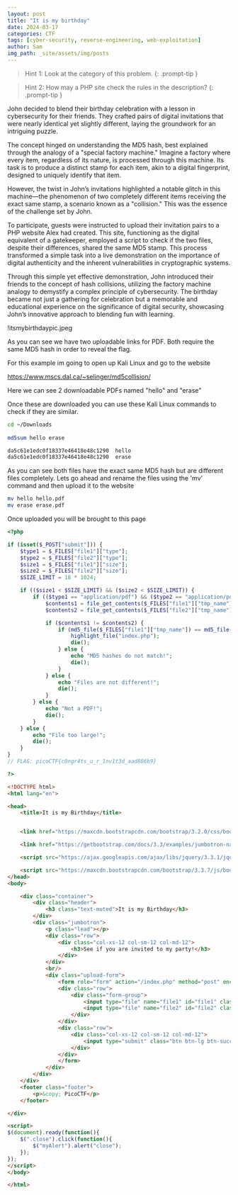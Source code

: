 ```yaml
---
layout: post
title: "It is my birthday"
date: 2024-03-17
categories: CTF
tags: [cyber-security, reverse-engineering, web-exploitation]
author: Sam
img_path: _site/assets/img/posts
---
```


> Hint 1: Look at the category of this problem.
{: .prompt-tip }

> Hint 2: How may a PHP site check the rules in the description?
{: .prompt-tip }



John decided to blend their birthday celebration with a lesson in cybersecurity for their friends. They crafted pairs of digital invitations that were nearly identical yet slightly different, laying the groundwork for an intriguing puzzle.

The concept hinged on understanding the MD5 hash, best explained through the analogy of a "special factory machine." Imagine a factory where every item, regardless of its nature, is processed through this machine. Its task is to produce a distinct stamp for each item, akin to a digital fingerprint, designed to uniquely identify that item.

However, the twist in John’s invitations highlighted a notable glitch in this machine—the phenomenon of two completely different items receiving the exact same stamp, a scenario known as a "collision." This was the essence of the challenge set by John.

To participate, guests were instructed to upload their invitation pairs to a PHP website Alex had created. This site, functioning as the digital equivalent of a gatekeeper, employed a script to check if the two files, despite their differences, shared the same MD5 stamp. This process transformed a simple task into a live demonstration on the importance of digital authenticity and the inherent vulnerabilities in cryptographic systems.

Through this simple yet effective demonstration, John introduced their friends to the concept of hash collisions, utilizing the factory machine analogy to demystify a complex principle of cybersecurity. The birthday became not just a gathering for celebration but a memorable and educational experience on the significance of digital security, showcasing John’s innovative approach to blending fun with learning.


!itsmybirthdaypic.jpeg

As you can see we have two uploadable links for PDF. Both require the same MD5 hash in order to reveal the flag. 

For this example im going to open up Kali Linux and go to the website 

https://www.mscs.dal.ca/~selinger/md5collision/

Here we can see 2 downloadable PDFs named "hello" and "erase" 

Once these are downloaded you can use these Kali Linux commands to check if they are similar. 

```bash
cd ~/Downloads
 
md5sum hello erase        

da5c61e1edc0f18337e46418e48c1290  hello
da5c61e1edc0f18337e46418e48c1290  erase

```

As you can see both files have the exact same MD5 hash but are different files completely. Lets go ahead and rename the files using the 'mv' command and then upload it to the website 

```bash
mv hello hello.pdf 
mv erase erase.pdf         
```

Once uploaded you will be brought to this page 

```php
<?php

if (isset($_POST["submit"])) {
    $type1 = $_FILES["file1"]["type"];
    $type2 = $_FILES["file2"]["type"];
    $size1 = $_FILES["file1"]["size"];
    $size2 = $_FILES["file2"]["size"];
    $SIZE_LIMIT = 18 * 1024;

    if (($size1 < $SIZE_LIMIT) && ($size2 < $SIZE_LIMIT)) {
        if (($type1 == "application/pdf") && ($type2 == "application/pdf")) {
            $contents1 = file_get_contents($_FILES["file1"]["tmp_name"]);
            $contents2 = file_get_contents($_FILES["file2"]["tmp_name"]);

            if ($contents1 != $contents2) {
                if (md5_file($_FILES["file1"]["tmp_name"]) == md5_file($_FILES["file2"]["tmp_name"])) {
                    highlight_file("index.php");
                    die();
                } else {
                    echo "MD5 hashes do not match!";
                    die();
                }
            } else {
                echo "Files are not different!";
                die();
            }
        } else {
            echo "Not a PDF!";
            die();
        }
    } else {
        echo "File too large!";
        die();
    }
}
// FLAG: picoCTF{c0ngr4ts_u_r_1nv1t3d_aad886b9}

?>
```

```html
<!DOCTYPE html>
<html lang="en">

<head>
    <title>It is my Birthday</title>


    <link href="https://maxcdn.bootstrapcdn.com/bootstrap/3.2.0/css/bootstrap.min.css" rel="stylesheet">

    <link href="https://getbootstrap.com/docs/3.3/examples/jumbotron-narrow/jumbotron-narrow.css" rel="stylesheet">

    <script src="https://ajax.googleapis.com/ajax/libs/jquery/3.3.1/jquery.min.js"></script>

    <script src="https://maxcdn.bootstrapcdn.com/bootstrap/3.3.7/js/bootstrap.min.js"></script>
</head>
<body>

    <div class="container">
        <div class="header">
            <h3 class="text-muted">It is my Birthday</h3>
        </div>
        <div class="jumbotron">
            <p class="lead"></p>
            <div class="row">
                <div class="col-xs-12 col-sm-12 col-md-12">
                    <h3>See if you are invited to my party!</h3>
                </div>
            </div>
            <br/>
            <div class="upload-form">
                <form role="form" action="/index.php" method="post" enctype="multipart/form-data">
                <div class="row">
                    <div class="form-group">
                        <input type="file" name="file1" id="file1" class="form-control input-lg">
                        <input type="file" name="file2" id="file2" class="form-control input-lg">
                    </div>
                </div>
                <div class="row">
                    <div class="col-xs-12 col-sm-12 col-md-12">
                        <input type="submit" class="btn btn-lg btn-success btn-block" name="submit" value="Upload">
                    </div>
                </div>
                </form>
            </div>
        </div>
    </div>
    <footer class="footer">
        <p>&copy; PicoCTF</p>
    </footer>

</div>

<script>
$(document).ready(function(){
    $(".close").click(function(){
        $("myAlert").alert("close");
    });
});
</script>
</body>

</html>
```
